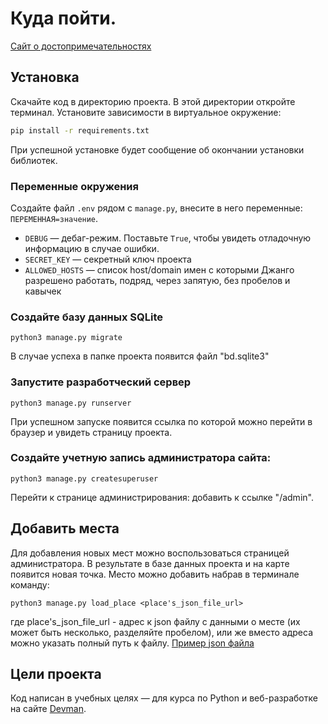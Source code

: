 # Куда пойти.

[Сайт о достопримечательностях](http://kaser137.pythonanywhere.com/)

## Установка

Скачайте код в директорию проекта. В этой директории откройте терминал.
Установите зависимости в виртуальное окружение:
```sh
pip install -r requirements.txt
```
При успешной установке будет сообщение об окончании установки библиотек.

### Переменные окружения

Создайте файл `.env` рядом с `manage.py`, внесите в него переменные: `ПЕРЕМЕННАЯ=значение`.

- `DEBUG` — дебаг-режим. Поставьте `True`, чтобы увидеть отладочную информацию в случае ошибки.
- `SECRET_KEY` — секретный ключ проекта
- `ALLOWED_HOSTS` — список host/domain имен с которыми Джанго разрешено работать, подряд, через запятую, без пробелов и кавычек

### Создайте базу данных SQLite

```commandline
python3 manage.py migrate
```
В случае успеха в папке проекта появится файл "bd.sqlite3"

### Запустите разработческий сервер

```commandline
python3 manage.py runserver
```
При успешном запуске появится ссылка по которой можно перейти в браузер и увидеть страницу проекта.

### Создайте учетную запись администратора сайта:
```commandline
python3 manage.py createsuperuser
```
Перейти к странице администрирования: добавить к ссылке "/admin".

## Добавить места
Для добавления новых мест можно воспользоваться страницей администратора.
В результате в базе данных проекта и на карте появится новая точка.
Место можно добавить набрав в терминале команду:
```commandline
python3 manage.py load_place <place's_json_file_url>
```
где place's_json_file_url - адрес к json файлу с данными о месте (их может быть несколько, разделяйте пробелом), или же 
вместо адреса можно указать полный путь к файлу.
[Пример json файла](https://raw.githubusercontent.com/devmanorg/where-to-go-frontend/master/places/moscow_legends.json)

## Цели проекта

Код написан в учебных целях — для курса по Python и веб-разработке на сайте [Devman](https://dvmn.org).

